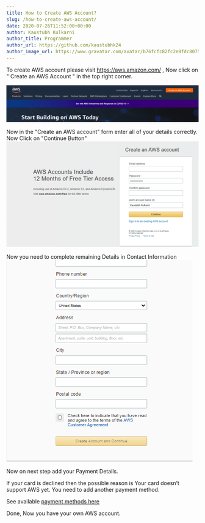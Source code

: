 ```yaml
---
title: How to Create AWS Account?
slug: /how-to-create-aws-account/
date: 2020-07-26T11:52:00+00:00
author: Kaustubh Kulkarni
author_title: Programmer
author_url: https://github.com/kaustubhk24
author_image_url: https://www.gravatar.com/avatar/b76fcfc82fc2e8fdc8075636f1735f61?s=200
---
```


To create AWS account please visit https://aws.amazon.com/ ,  Now click on " Create an AWS Account " in the top right corner.

![Navbar AWS](/imgs/wp-content/uploads/2020/10/Screenshot-from-2020-10-04-21-07-36-1024x198.png "Navbar")

 Now in the "Create an AWS account" form enter all of your details correctly.  Now Click on "Continue Button"
 ![AWS Signup form](/imgs/img/blog/aws-2.png "AWS Signup form")

 Now you need to complete remaining Details
in Contact Information
 ![AWS Signup form](/imgs/img/blog/aws-3.png "AWS Signup form")

 Now on next step add your Payment Details.
 
If your card is declined then the possible reason is Your card doesn’t support AWS yet.
You need to add another payment method.
 
See available [payment methods here](https://aws.amazon.com/premiumsupport/knowledge-center/accepted-payment-methods/)
 
 
Done, Now you have your own AWS account.